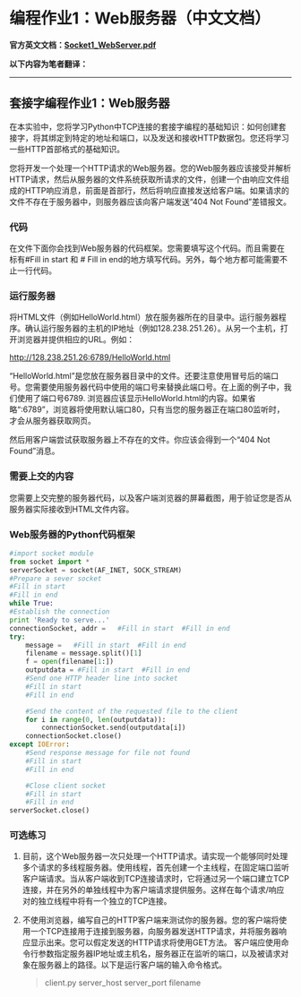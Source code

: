 # 编程作业1：Web服务器（中文文档）

**官方英文文档：[Socket1_WebServer.pdf](Socket1_WebServer.pdf)**

**以下内容为笔者翻译：**

***

## 套接字编程作业1：Web服务器

在本实验中，您将学习Python中TCP连接的套接字编程的基础知识：如何创建套接字，将其绑定到特定的地址和端口，以及发送和接收HTTP数据包。您还将学习一些HTTP首部格式的基础知识。

您将开发一个处理一个HTTP请求的Web服务器。您的Web服务器应该接受并解析HTTP请求，然后从服务器的文件系统获取所请求的文件，创建一个由响应文件组成的HTTP响应消息，前面是首部行，然后将响应直接发送给客户端。如果请求的文件不存在于服务器中，则服务器应该向客户端发送“404 Not Found”差错报文。

### 代码

在文件下面你会找到Web服务器的代码框架。您需要填写这个代码。而且需要在标有#Fill in start 和 # Fill in end的地方填写代码。另外，每个地方都可能需要不止一行代码。

### 运行服务器

将HTML文件（例如HelloWorld.html）放在服务器所在的目录中。运行服务器程序。确认运行服务器的主机的IP地址（例如128.238.251.26）。从另一个主机，打开浏览器并提供相应的URL。例如：

http://128.238.251.26:6789/HelloWorld.html

“HelloWorld.html”是您放在服务器目录中的文件。还要注意使用冒号后的端口号。您需要使用服务器代码中使用的端口号来替换此端口号。在上面的例子中，我们使用了端口号6789. 浏览器应该显示HelloWorld.html的内容。如果省略“:6789”，浏览器将使用默认端口80，只有当您的服务器正在端口80监听时，才会从服务器获取网页。

然后用客户端尝试获取服务器上不存在的文件。你应该会得到一个“404 Not Found”消息。

### 需要上交的内容

您需要上交完整的服务器代码，以及客户端浏览器的屏幕截图，用于验证您是否从服务器实际接收到HTML文件内容。

### Web服务器的Python代码框架
```python
#import socket module
from socket import *
serverSocket = socket(AF_INET, SOCK_STREAM) 
#Prepare a sever socket 
#Fill in start 
#Fill in end 
while True:     
#Establish the connection    
print 'Ready to serve...'     
connectionSocket, addr =   #Fill in start  #Fill in end
try:         
    message =   #Fill in start  #Fill in end
    filename = message.split()[1]                          
    f = open(filename[1:])
    outputdata = #Fill in start  #Fill in end
    #Send one HTTP header line into socket         
    #Fill in start         
    #Fill in end    

    #Send the content of the requested file to the client
    for i in range(0, len(outputdata)):
        connectionSocket.send(outputdata[i])
    connectionSocket.close()
except IOError:
    #Send response message for file not found
    #Fill in start
    #Fill in end

    #Close client socket
    #Fill in start
    #Fill in end             
serverSocket.close()
```

### 可选练习

1. 目前，这个Web服务器一次只处理一个HTTP请求。请实现一个能够同时处理多个请求的多线程服务器。使用线程，首先创建一个主线程，在固定端口监听客户端请求。当从客户端收到TCP连接请求时，它将通过另一个端口建立TCP连接，并在另外的单独线程中为客户端请求提供服务。这样在每个请求/响应对的独立线程中将有一个独立的TCP连接。

2. 不使用浏览器，编写自己的HTTP客户端来测试你的服务器。您的客户端将使用一个TCP连接用于连接到服务器，向服务器发送HTTP请求，并将服务器响应显示出来。您可以假定发送的HTTP请求将使用GET方法。
    客户端应使用命令行参数指定服务器IP地址或主机名，服务器正在监听的端口，以及被请求对象在服务器上的路径。以下是运行客户端的输入命令格式。 
    > client.py server_host server_port filename


